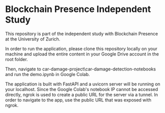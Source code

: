 # Blockchain Presence Independent Study
This repository is part of the independent study with Blockchain Presence at the University of Zurich.

In order to run the application, please clone this repository locally on your machine and upload the entire content in your Google Drive account in the root folder.

Then, navigate to car-damage-project\car-damage-detection-notebooks and run the demo.ipynb in Google Colab.

The application is built with FastAPI and a uvicorn server will be running on your localhost. Since the Google Colab's notebook IP cannot be accessed directly, ngrok is used to create a public URL for the server via a tunnel. In order to navigate to the app, use the public URL that was exposed with ngrok.
